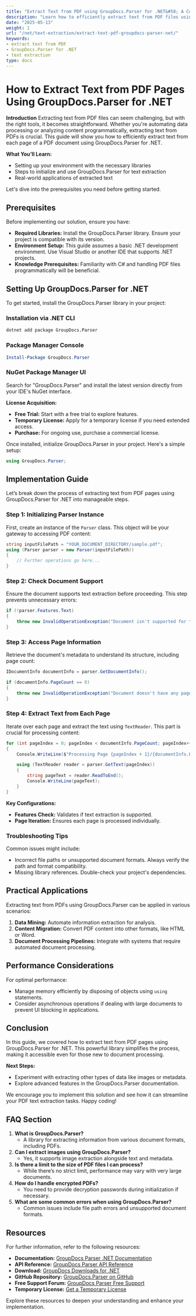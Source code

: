 ```yaml
---
title: "Extract Text from PDF using GroupDocs.Parser for .NET&#58; A Comprehensive Guide"
description: "Learn how to efficiently extract text from PDF files using GroupDocs.Parser for .NET. This comprehensive guide covers setup, implementation, and practical applications."
date: "2025-05-13"
weight: 1
url: "/net/text-extraction/extract-text-pdf-groupdocs-parser-net/"
keywords:
- extract text from PDF
- GroupDocs.Parser for .NET
- text extraction
type: docs
---
```

# How to Extract Text from PDF Pages Using GroupDocs.Parser for .NET

**Introduction**
Extracting text from PDF files can seem challenging, but with the right tools, it becomes straightforward. Whether you're automating data processing or analyzing content programmatically, extracting text from PDFs is crucial. This guide will show you how to efficiently extract text from each page of a PDF document using GroupDocs.Parser for .NET.

**What You’ll Learn:**
- Setting up your environment with the necessary libraries
- Steps to initialize and use GroupDocs.Parser for text extraction
- Real-world applications of extracted text

Let's dive into the prerequisites you need before getting started.

## Prerequisites
Before implementing our solution, ensure you have:
- **Required Libraries:** Install the GroupDocs.Parser library. Ensure your project is compatible with its version.
- **Environment Setup:** This guide assumes a basic .NET development environment. Use Visual Studio or another IDE that supports .NET projects.
- **Knowledge Prerequisites:** Familiarity with C# and handling PDF files programmatically will be beneficial.

## Setting Up GroupDocs.Parser for .NET
To get started, install the GroupDocs.Parser library in your project:

### Installation via .NET CLI
```bash
dotnet add package GroupDocs.Parser
```

### Package Manager Console
```powershell
Install-Package GroupDocs.Parser
```

### NuGet Package Manager UI
Search for "GroupDocs.Parser" and install the latest version directly from your IDE's NuGet interface.

**License Acquisition:**
- **Free Trial:** Start with a free trial to explore features.
- **Temporary License:** Apply for a temporary license if you need extended access.
- **Purchase:** For ongoing use, purchase a commercial license.

Once installed, initialize GroupDocs.Parser in your project. Here's a simple setup:

```csharp
using GroupDocs.Parser;
```

## Implementation Guide
Let’s break down the process of extracting text from PDF pages using GroupDocs.Parser for .NET into manageable steps.

### Step 1: Initializing Parser Instance
First, create an instance of the `Parser` class. This object will be your gateway to accessing PDF content:

```csharp
string inputFilePath = "YOUR_DOCUMENT_DIRECTORY/sample.pdf";
using (Parser parser = new Parser(inputFilePath))
{
    // Further operations go here...
}
```

### Step 2: Check Document Support
Ensure the document supports text extraction before proceeding. This step prevents unnecessary errors:

```csharp
if (!parser.Features.Text)
{
    throw new InvalidOperationException("Document isn't supported for text extraction.");
}
```

### Step 3: Access Page Information
Retrieve the document's metadata to understand its structure, including page count:

```csharp
IDocumentInfo documentInfo = parser.GetDocumentInfo();

if (documentInfo.PageCount == 0)
{
    throw new InvalidOperationException("Document doesn't have any pages.");
}
```

### Step 4: Extract Text from Each Page
Iterate over each page and extract the text using `TextReader`. This part is crucial for processing content:

```csharp
for (int pageIndex = 0; pageIndex < documentInfo.PageCount; pageIndex++)
{
    Console.WriteLine($"Processing Page {pageIndex + 1}/{documentInfo.PageCount}");

    using (TextReader reader = parser.GetText(pageIndex))
    {
        string pageText = reader.ReadToEnd();
        Console.WriteLine(pageText);
    }
}
```
**Key Configurations:**
- **Features Check:** Validates if text extraction is supported.
- **Page Iteration:** Ensures each page is processed individually.

### Troubleshooting Tips
Common issues might include:
- Incorrect file paths or unsupported document formats. Always verify the path and format compatibility.
- Missing library references. Double-check your project's dependencies.

## Practical Applications
Extracting text from PDFs using GroupDocs.Parser can be applied in various scenarios:
1. **Data Mining:** Automate information extraction for analysis.
2. **Content Migration:** Convert PDF content into other formats, like HTML or Word.
3. **Document Processing Pipelines:** Integrate with systems that require automated document processing.

## Performance Considerations
For optimal performance:
- Manage memory efficiently by disposing of objects using `using` statements.
- Consider asynchronous operations if dealing with large documents to prevent UI blocking in applications.

## Conclusion
In this guide, we covered how to extract text from PDF pages using GroupDocs.Parser for .NET. This powerful library simplifies the process, making it accessible even for those new to document processing.

**Next Steps:**
- Experiment with extracting other types of data like images or metadata.
- Explore advanced features in the GroupDocs.Parser documentation.

We encourage you to implement this solution and see how it can streamline your PDF text extraction tasks. Happy coding!

## FAQ Section
1. **What is GroupDocs.Parser?**
   - A library for extracting information from various document formats, including PDFs.
2. **Can I extract images using GroupDocs.Parser?**
   - Yes, it supports image extraction alongside text and metadata.
3. **Is there a limit to the size of PDF files I can process?**
   - While there’s no strict limit, performance may vary with very large documents.
4. **How do I handle encrypted PDFs?**
   - You need to provide decryption passwords during initialization if necessary.
5. **What are some common errors when using GroupDocs.Parser?**
   - Common issues include file path errors and unsupported document formats.

## Resources
For further information, refer to the following resources:
- **Documentation:** [GroupDocs Parser .NET Documentation](https://docs.groupdocs.com/parser/net/)
- **API Reference:** [GroupDocs Parser API Reference](https://reference.groupdocs.com/parser/net)
- **Download:** [GroupDocs Downloads for .NET](https://releases.groupdocs.com/parser/net/)
- **GitHub Repository:** [GroupDocs.Parser on GitHub](https://github.com/groupdocs-parser/GroupDocs.Parser-for-.NET)
- **Free Support Forum:** [GroupDocs Parser Free Support](https://forum.groupdocs.com/c/parser/10)
- **Temporary License:** [Get a Temporary License](https://purchase.groupdocs.com/temporary-license/) 

Explore these resources to deepen your understanding and enhance your implementation.
